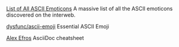 
[List of All ASCII Emoticons](https://upli.st/l/list-of-all-ascii-emoticons)
A massive list of all the ASCII emoticons discovered on the interweb.

[dysfunc/ascii-emoji](https://github.com/dysfunc/ascii-emoji)
Essential ASCII Emoji

[Alex Efros](https://powerman.name/doc/asciidoc)
AsciiDoc cheatsheet
